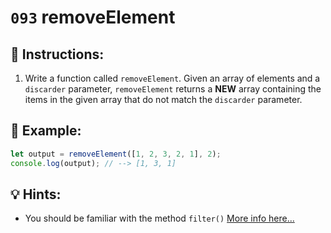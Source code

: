 # `093` removeElement

## 📝 Instructions:

1. Write a function called `removeElement`. Given an array of elements and a `discarder` parameter, `removeElement` returns a **NEW** array containing the items in the given array that do not match the `discarder` parameter.

## 📎 Example:

```js
let output = removeElement([1, 2, 3, 2, 1], 2);
console.log(output); // --> [1, 3, 1]
```

## 💡 Hints:

+ You should be familiar with the method `filter()` [More info here...](https://developer.mozilla.org/en/docs/Web/JavaScript/Reference/Global_Objects/Array/filter)
